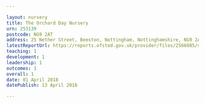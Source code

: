 ```yaml
---

layout: nursery
title: The Orchard Day Nursery
urn: 253139
postcode: NG9 2AT
address: 25 Nether Street, Beeston, Nottingham, Nottinghamshire, NG9 2AT
latestReportUrl: https://reports.ofsted.gov.uk/provider/files/2566085/urn/253139.pdf
teaching: 1
development: 1
leadership: 1
outcomes: 1
overall: 1
date: 01 April 2018 
datePublish: 13 April 2016

---
```

